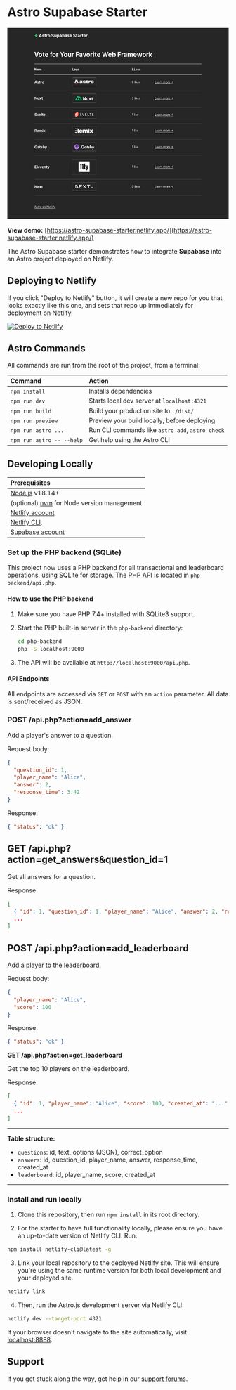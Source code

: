 # Astro Supabase Starter

![Astro Supabase Starter Preview](astro-supabase-starter-preview.png)

**View demo:** [https://astro-supabase-starter.netlify.app/](https://astro-supabase-starter.netlify.app/)

The Astro Supabase starter demonstrates how to integrate **Supabase** into an Astro project deployed on Netlify.

## Deploying to Netlify

If you click "Deploy to Netlify" button, it will create a new repo for you that looks exactly like this one, and sets that repo up immediately for deployment on Netlify.

[![Deploy to Netlify](https://www.netlify.com/img/deploy/button.svg)](https://app.netlify.com/start/deploy?repository=https://github.com/netlify-templates/astro-supabase-starter&fullConfiguration=true)

## Astro Commands

All commands are run from the root of the project, from a terminal:

| Command                   | Action                                           |
| :------------------------ | :----------------------------------------------- |
| `npm install`             | Installs dependencies                            |
| `npm run dev`             | Starts local dev server at `localhost:4321`      |
| `npm run build`           | Build your production site to `./dist/`          |
| `npm run preview`         | Preview your build locally, before deploying     |
| `npm run astro ...`       | Run CLI commands like `astro add`, `astro check` |
| `npm run astro -- --help` | Get help using the Astro CLI                     |

## Developing Locally

| Prerequisites                                                                |
| :--------------------------------------------------------------------------- |
| [Node.js](https://nodejs.org/) v18.14+                                       |
| (optional) [nvm](https://github.com/nvm-sh/nvm) for Node version management  |
| [Netlify account](https://netlify.com/)                                      |
| [Netlify CLI](https://docs.netlify.com/cli/get-started/).                    |
| [Supabase account](https://supabase.com/)                                    |

### Set up the PHP backend (SQLite)

This project now uses a PHP backend for all transactional and leaderboard operations, using SQLite for storage. The PHP API is located in `php-backend/api.php`.

#### How to use the PHP backend

1. Make sure you have PHP 7.4+ installed with SQLite3 support.
2. Start the PHP built-in server in the `php-backend` directory:

   ```sh
   cd php-backend
   php -S localhost:9000
   ```

3. The API will be available at `http://localhost:9000/api.php`.

#### API Endpoints

All endpoints are accessed via `GET` or `POST` with an `action` parameter. All data is sent/received as JSON.

### POST /api.php?action=add_answer

Add a player's answer to a question.

Request body:

```json
{
  "question_id": 1,
  "player_name": "Alice",
  "answer": 2,
  "response_time": 3.42
}
```

Response:

```json
{ "status": "ok" }
```

## **GET /api.php?action=get_answers&question_id=1**

Get all answers for a question.

Response:

```json
[
  { "id": 1, "question_id": 1, "player_name": "Alice", "answer": 2, "response_time": 3.42, "created_at": "..." },
  ...
]
```

## **POST /api.php?action=add_leaderboard**

Add a player to the leaderboard.

Request body:

```json
{
  "player_name": "Alice",
  "score": 100
}
```

Response:

```json
{ "status": "ok" }
```

**GET /api.php?action=get_leaderboard**

Get the top 10 players on the leaderboard.

Response:

```json
[
  { "id": 1, "player_name": "Alice", "score": 100, "created_at": "..." },
  ...
]
```

---

**Table structure:**

- `questions`: id, text, options (JSON), correct_option
- `answers`: id, question_id, player_name, answer, response_time, created_at
- `leaderboard`: id, player_name, score, created_at

---

### Install and run locally

1. Clone this repository, then run `npm install` in its root directory.

2. For the starter to have full functionality locally, please ensure you have an up-to-date version of Netlify CLI. Run:

```sh
npm install netlify-cli@latest -g
```

3. Link your local repository to the deployed Netlify site. This will ensure you're using the same runtime version for both local development and your deployed site.

```sh
netlify link
```

4. Then, run the Astro.js development server via Netlify CLI:

```sh
netlify dev --target-port 4321
```

If your browser doesn't navigate to the site automatically, visit [localhost:8888](http://localhost:8888).

## Support

If you get stuck along the way, get help in our [support forums](https://answers.netlify.com/).
